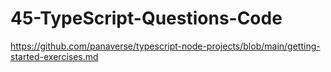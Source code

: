 # 45-TypeScript-Questions-Code
https://github.com/panaverse/typescript-node-projects/blob/main/getting-started-exercises.md 
